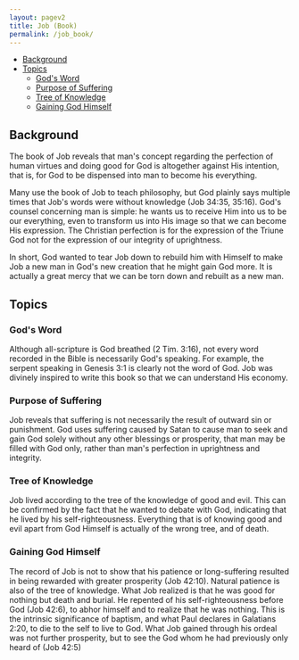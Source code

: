 ```yaml
---
layout: pagev2
title: Job (Book)
permalink: /job_book/
---
```

- [Background](#background)
- [Topics](#topics)
  - [God's Word](#gods-word)
  - [Purpose of Suffering](#purpose-of-suffering)
  - [Tree of Knowledge](#tree-of-knowledge)
  - [Gaining God Himself](#gaining-god-himself)

## Background

The book of Job reveals that man's concept regarding the perfection of human virtues and doing good for God is altogether against His intention, that is, for God to be dispensed into man to become his everything.

Many use the book of Job to teach philosophy, but God plainly says multiple times that Job's words were without knowledge (Job 34:35, 35:16). God's counsel concerning man is simple: he wants us to receive Him into us to be our everything, even to transform us into His image so that we can become His expression. The Christian perfection is for the expression of the Triune God not for the expression of our integrity of uprightness.

In short, God wanted to tear Job down to rebuild him with Himself to make Job a new man in God's new creation that he might gain God more. It is actually a great mercy that we can be torn down and rebuilt as a new man.

## Topics

### God's Word

Although all-scripture is God breathed (2 Tim. 3:16), not every word recorded in the Bible is necessarily God's speaking. For example, the serpent speaking in Genesis 3:1 is clearly not the word of God. Job was divinely inspired to write this book so that we can understand His economy.

### Purpose of Suffering

Job reveals that suffering is not necessarily the result of outward sin or punishment. God uses suffering caused by Satan to cause man to seek and gain God solely without any other blessings or prosperity, that man may be filled with God only, rather than man's perfection in uprightness and integrity.

### Tree of Knowledge

Job lived according to the tree of the knowledge of good and evil. This can be confirmed by the fact that he wanted to debate with God, indicating that he lived by his self-righteousness. Everything that is of knowing good and evil apart from God Himself is actually of the wrong tree, and of death.

### Gaining God Himself

The record of Job is not to show that his patience or long-suffering resulted in being rewarded with greater prosperity (Job 42:10). Natural patience is also of the tree of knowledge. What Job realized is that he was good for nothing but death and burial. He repented of his self-righteousness before God (Job 42:6), to abhor himself and to realize that he was nothing. This is the intrinsic significance of baptism, and what Paul declares in Galatians 2:20, to die to the self to live to God. What Job gained through his ordeal was not further prosperity, but to see the God whom he had previously only heard of (Job 42:5)